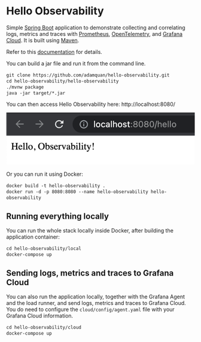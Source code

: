 # Hello Observability
Simple [Spring Boot](https://spring.io/guides/gs/spring-boot) application to demonstrate collecting and correlating logs, metrics and traces with [Prometheus](https://prometheus.io/), [OpenTelemetry](https://opentelemetry.io/), and [Grafana Cloud](https://grafana.com/products/cloud/). It is built using [Maven](https://spring.io/guides/gs/maven/). 

Refer to this [documentation](https://docs.google.com/document/d/1uU9BbLH3OrBRLPAOQyQ5W2MeeTup5F2m2x1Qs4QGsnA/edit?usp=sharing) for details.

You can build a jar file and run it from the command line.

```
git clone https://github.com/adamquan/hello-observability.git
cd hello-observability/hello-observability
./mvnw package
java -jar target/*.jar
```

You can then access Hello Observability here: http://localhost:8080/

<img width="1042" alt="hello-observability" src="./images/hello-observability.png">

Or you can run it using Docker:

```
docker build -t hello-observability .
docker run -d -p 8080:8080 --name hello-observability hello-observability
```

## Running everything locally

You can run the whole stack locally inside Docker, after building the application container:

```
cd hello-observability/local
docker-compose up
```

## Sending logs, metrics and traces to Grafana Cloud

You can also run the application locally, together with the Grafana Agent and the load runner, and send logs, metrics and traces to Grafana Cloud. You do need to configure the `cloud/config/agent.yaml` file with your Grafana Cloud information.

```
cd hello-observability/cloud
docker-compose up
```
